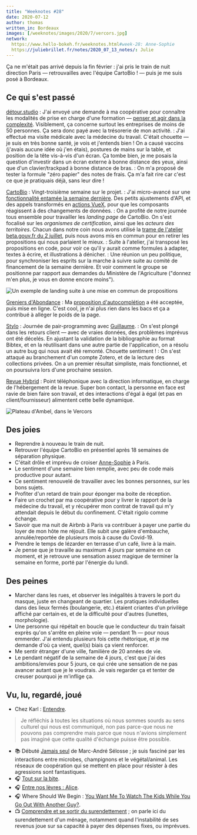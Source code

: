 ```yaml
---
title: "Weeknotes #28"
date: 2020-07-12
author: thomas
written_in: Bordeaux
images: [/weeknotes/images/2020/7/vercors.jpg]
network:
  https://www.hello-bokeh.fr/weeknotes.html#week-28: Anne-Sophie
  https://juliebrillet.fr/notes/2020_07_13_notes/: Julie
---
```


Ça ne m'était pas arrivé depuis la fin février : j'ai pris le train de nuit
direction Paris — retrouvailles avec l'équipe CartoBio ! — puis je me suis posé à Bordeaux.

<!--more-->

## Ce qui s'est passé

[détour.studio]
: J'ai envoyé une demande à ma coopérative pour connaître
  les modalités de prise en charge d'une formation —
  [penser et agir dans la complexité](http://laturbineagraines.net/index.php/calendrier/#EM).
  Visiblement, ça concerne surtout les entreprises de moins de 50 personnes.
  Ça sera donc payé avec la trésorerie de mon activité.
: J'ai effectué ma visite médicale avec la médecine du travail.
  C'était chouette — je suis en très bonne santé, je vois et j'entends bien !
  On a causé vaccins (j'avais aucune idée où j'en étais),
  postures de mains sur la table, et position de la tête vis-à-vis d'un écran.
  Ça tombe bien, je me posais la question d'investir dans un écran externe à bonne distance des yeux,
  ainsi que d'un clavier/trackpad à bonne distance de bras.
: On m'a proposé de tester la formule "zéro papier" des notes de frais.
  Ça m'a fait rire car c'est ce que je pratiquais déjà, sans leur dire !

[CartoBio]
: Vingt-troisième semaine sur le projet.
: J'ai micro-avancé sur une [fonctionnalité entamée la semaine dernière](/weeknotes/27/).
  Des petits ajustements d'API, et des appels transformés en [actions VueX](https://vuex.vuejs.org),
  pour que les composants réagissent à des changements de données.
: On a profité de notre journée tous ensemble pour travailler les _landing page_ de CartoBio.
  On s'est focalisé sur les _organismes de certification_, ainsi que les _acteurs des territoires_.
  Chacun dans notre coin nous avons utilisé la [trame de l'atelier beta.gouv.fr du 2 juillet](https://docs.google.com/presentation/d/1MT3xbM0j23Xwl5s55sss6cEKNEhSUFtoVqVqAPfYWtA/present#slide=id.g8b76b0bde7_0_17),
  puis nous avons mis en commun pour en retirer les propositions qui nous parlaient le mieux.
: Suite à l'atelier, j'ai transposé les propositions en code, pour voir ce qu'il y aurait
  comme formules à adapter, textes à écrire, et illustrations à dénicher.
: Une réunion un peu politique, pour synchroniser les esprits sur la marche à suivre
  suite au comité de financement de la semaine dernière. Et voir comment le groupe se positionne
  par rapport aux demandes du Ministère de l'Agriculture ("donnez m'en plus, je vous en donne encore moins").

![](/weeknotes/images/2020/7/cartobio-landing-page.jpg "Un exemple de landing suite à une mise en commun de propositions")



[Greniers d'Abondance]
: Ma [proposition d'autocomplétion](https://framagit.org/lga/crater-ui/-/merge_requests/22/)
  a été acceptée, puis mise en ligne.
  C'est cool, je n'ai plus rien dans les bacs et ça a contribué à alléger
  le poids de la page.

[Stylo]
: Journée de pair-programming avec [Guillaume].
: On s'est plongé dans les retours client — avec de vraies données, des problèmes imprévus ont été décelés.
  En ajustant la validation de la bibliographie au format Bibtex, et en la réutilisant dans une autre partie de l'application,
  on a résolu un autre bug qui nous avait été remonté. Chouette sentiment !
: On s'est attaqué au branchement d'un compte Zotero, et de la lecture des collections privées.
  On a un premier résultat simpliste, mais fonctionnel, et on poursuivra lors d'une prochaine session.

[Revue Hybrid]
: Point téléphonique avec la direction informatique, en charge de l'hébergement de la revue.
  Super bon contact, la personne en face est ravie de bien faire son travail, et
  des interactions d'égal à égal (et pas en client/fournisseur) alimentent cette belle dynamique.

![](/weeknotes/images/2020/7/vercors.jpg "Plateau d'Ambel, dans le Vercors")


## Des joies

- Reprendre à nouveau le train de nuit.
- Retrouver l'équipe CartoBio en présentiel après 18 semaines de séparation physique.
- C'était drôle et imprévu de croiser [Anne-Sophie] à Paris.
- Le sentiment d'une semaine bien remplie, avec peu de code mais productive pour autant.
- Ce sentiment renouvelé de travailler avec les bonnes personnes, sur les bons sujets.
- Profiter d'un retard de train pour éponger ma boite de réception.
- Faire un crochet par ma coopérative pour y livrer le rapport de la médecine du travail,
  et y récupérer mon contrat de travail qui m'y attendait depuis le début du confinement.
  C'était rigolo comme échange.
- Savoir que ma nuit de Airbnb à Paris va contribuer à payer une partie du loyer de mon hôte me réjouit.
  Elle subit une galère d'embauche, annulée/reportée de plusieurs mois à cause du Covid-19.
- Prendre le temps de lézarder en terrasse d'un café, livre à la main.
- Je pense que je travaille au maximum 4 jours par semaine en ce moment, et je retrouve
  une sensation assez magique de terminer la semaine en forme, porté par l'énergie du lundi.

## Des peines

- Marcher dans les rues, et observer les inégalités à travers le port du masque, juste en changeant de quartier.
  Les pratiques individuelles dans des lieux fermés (boulangerie, etc.) étaient criantes d'un privilège affiché par certain·es,
  et de la difficulté pour d'autres (lunettes, morphologie).
- Une personne qui répétait en boucle que le conducteur du train faisait exprès qu'on s'arrête en pleine voie — pendant 1h —
  pour nous emmerder. J'ai entendu plusieurs fois cette rhétorique, et je me demande d'où ça vient, quel(s) biais ça vient renforcer.
- Me sentir étranger d'une ville, familière de 20 années de vie.
- Le pendant négatif de la semaine de 4 jours, c'est que j'ai des ambitions/envies pour 5 jours,
  ce qui crée une sensation de ne pas avancer autant que je le voudrais.
  Je vais regarder ça et tenter de creuser pourquoi je m'inflige ça.

## Vu, lu, regardé, joué

- Chez Karl : [Entendre](https://www.la-grange.net/2020/07/07/entendre).
> Je réfléchis à toutes les situations où nous sommes sourds au sens culturel qui nous est communiqué, non pas parce-que nous ne pouvons pas comprendre mais parce que nous n'avions simplement pas imaginé que cette qualité d'échange puisse être possible.
- 📚 Débuté [Jamais seul](https://www.babelio.com/livres/Selosse-Jamais-seul/976004) de Marc-André Sélosse ; je suis fasciné par les interactions entre microbes, champignons et le végétal/animal.
  Les réseaux de coopération qui se mettent en place pour résister à des agressions sont fantastiques.
- 🎧 [Tout sur la bite](https://www.binge.audio/tout-sur-la-bite/).
- 🎧 [Entre nos lèvres : Alice](https://soundcloud.com/entrenoslevres/alice).
- 🎧 Where Should We Begin : [You Want Me To Watch The Kids While You Go Out With Another Guy?](https://whereshouldwebegin.estherperel.com/episodes/s4-episode1).
- 📺 [Comprendre et se sortir du surendettement](https://www.youtube.com/watch?v=x9z65AZ9JuM) ; on parle ici du surendettement d'un ménage, notamment quand l'instabilité de ses revenus joue sur sa capacité à payer des dépenses fixes, ou imprévues.

[détour.studio]: /
[Stylo]: https://github.com/EcrituresNumeriques/stylo
[Jardins Nourriciers]: https://www.lesjardinsnourriciers.com/
[CartoBio]: https://cartobio.org/
[Usine Vivante]: https://www.usinevivante.org
[Apprendre à développer une cartographie web]: https://github.com/sofiaboulaarab/carto_recherche
[Revue Hybrid]: https://www.puv-editions.fr/collections/hybrid.html
[paged.js]: https://www.pagedjs.org/
[Greniers d'Abondance]: https://resiliencealimentaire.org/

[Noémie]: https://noemiegirard.co
[Sofia]: https://twitter.com/sofiaboulaarab
[Mélina]: http://melinacoaching.com/
[Anne-Sophie]: https://hello-bokeh.fr
[Guillaume]: https://www.yuzutech.fr/
[Claire]: https://www.lassembleuse.fr/
[Antoine]: https://www.quaternum.net/
[Alexandre]: https://apollonet.fr/
